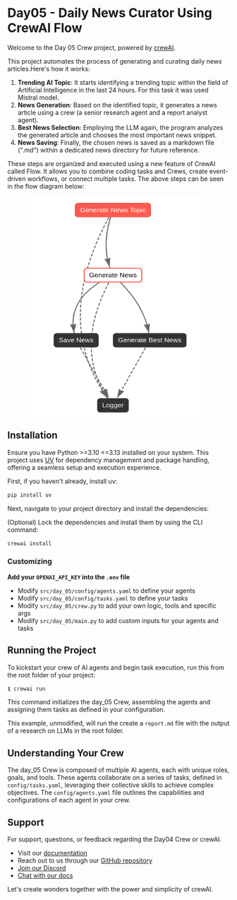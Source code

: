 # Day05  - Daily News Curator Using CrewAI Flow

Welcome to the Day 05 Crew project, powered by [crewAI](https://crewai.com). 

This project automates the process of generating and curating daily news articles.Here's how it works:

1. **Trending AI Topic**: It starts identifying a trending topic within the field of Artificial Intelligence in the last 24 hours. For this task it was used Mistral model.
2. **News Generation**: Based on the identified topic, it generates a news article using a crew (a senior research agent and a report analyst agent).
3. **Best News Selection**: Employing the LLM again, the program analyzes the generated article and chooses the most important news snippet.
4. **News Saving**: Finally, the chosen news is saved as a markdown file (".md") within a dedicated news directory for future reference.

These steps are organized and executed using a new feature of CrewAI called Flow. It allows you to combine coding tasks and Crews, create event-driven workflows, or connect multiple tasks. The above steps can be seen in the flow diagram below:

<img src="flow-diagram.png" 
        alt="Picture" 
        width="400" 
        height="500" 
        style="display: block; margin: 0 auto"/>

## Installation

Ensure you have Python >=3.10 <=3.13 installed on your system. This project uses [UV](https://docs.astral.sh/uv/) for dependency management and package handling, offering a seamless setup and execution experience.

First, if you haven't already, install uv:

```bash
pip install uv
```

Next, navigate to your project directory and install the dependencies:

(Optional) Lock the dependencies and install them by using the CLI command:
```bash
crewai install
```
### Customizing

**Add your `OPENAI_API_KEY` into the `.env` file**

- Modify `src/day_05/config/agents.yaml` to define your agents
- Modify `src/day_05/config/tasks.yaml` to define your tasks
- Modify `src/day_05/crew.py` to add your own logic, tools and specific args
- Modify `src/day_05/main.py` to add custom inputs for your agents and tasks

## Running the Project

To kickstart your crew of AI agents and begin task execution, run this from the root folder of your project:

```bash
$ crewai run
```

This command initializes the day_05 Crew, assembling the agents and assigning them tasks as defined in your configuration.

This example, unmodified, will run the create a `report.md` file with the output of a research on LLMs in the root folder.

## Understanding Your Crew

The day_05 Crew is composed of multiple AI agents, each with unique roles, goals, and tools. These agents collaborate on a series of tasks, defined in `config/tasks.yaml`, leveraging their collective skills to achieve complex objectives. The `config/agents.yaml` file outlines the capabilities and configurations of each agent in your crew.

## Support

For support, questions, or feedback regarding the Day04 Crew or crewAI.
- Visit our [documentation](https://docs.crewai.com)
- Reach out to us through our [GitHub repository](https://github.com/joaomdmoura/crewai)
- [Join our Discord](https://discord.com/invite/X4JWnZnxPb)
- [Chat with our docs](https://chatg.pt/DWjSBZn)

Let's create wonders together with the power and simplicity of crewAI.
